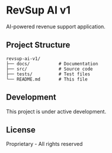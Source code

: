 # RevSup AI v1

AI-powered revenue support application.

## Project Structure

```
revsup-ai-v1/
├── docs/           # Documentation
├── src/            # Source code
├── tests/          # Test files
└── README.md       # This file
```

## Development

This project is under active development.

## License

Proprietary - All rights reserved